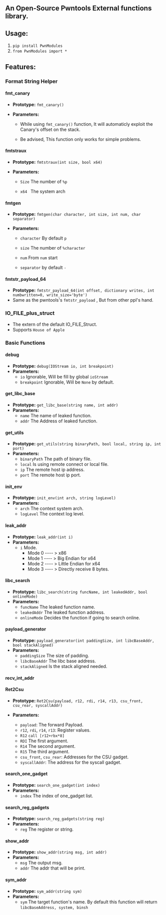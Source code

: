 ## An Open-Source Pwntools External functions library.

## Usage:

1. `pip install PwnModules`
2. `from PwnModules import *`

## Features:

### Format String Helper

#### fmt_canary

* **Prototype:** `fmt_canary()`

* **Parameters:**

  * While using `fmt_canary()` function, It will automaticly exploit the Canary's offset on the stack.

  * Be advised, This function only works for simple problems.

#### fmtstraux

* **Prototype:**  `fmtstraux(int size, bool x64)`

* **Parameters:**

  * `Size`  The number of `%p`

  * `x64 ` The system arch

#### fmtgen

* **Prototype:** `fmtgen(char character, int size, int num, char separator)`

* **Parameters:**

  * `character`  By default `p`

  * `size`  The number of `%character`

  * `num`  From `num`  start

  * `separator` by default `-`

#### fmtstr_payload_64

* **Prototype:** `fmtstr_payload_64(int offset, dictionary writes, int numbwritten=0, write_size='byte')`
* Same as the pwntools's `fmtstr_payload`  , But from other ppl's hand.

### IO_FILE_plus_struct

* The extern of the default IO_FILE_Struct.
* Supports `House of Apple`

### Basic Functions

#### debug

* **Prototype:** `debug(IOStream io, int breakpoint)`
* **Parameters:**
  * `io`  Ignorable, Will be fill by global `ioStream`
  * `breakpoint`  Ignorable, Will be `None` by default.

#### get_libc_base

* **Prototype:** `get_libc_base(string name, int addr)`
* **Parameters:**
  * `name` The name of leaked function.
  * `addr` The Address of leaked function.

#### get_utils

* **Prototype:** `get_utils(string binaryPath, bool local, string ip, int port)`
* **Parameters:**
  * `binaryPath` The path of binary file.
  * `local` Is using remote connect or local file.
  * `ip` The remote host ip address.
  * `port` The remote host ip port.

#### init_env

* **Prototype:** `init_env(int arch, string logLevel)`
* **Parameters:**
  * `arch` The context system arch.
  * `logLevel` The context log level.

#### leak_addr

* **Prototype:** `leak_addr(int i)`
* **Parameters:**
  * `i` Mode.
    * Mode 0 ---- > x86
    * Mode 1 ---- > Big Endian for x64
    * Mode 2 ---- > Little Endian for x64
    * Mode 3 ---- > Directly receive 8 bytes.

#### libc_search

* **Prototype:** `libc_search(string funcName, int leakedAddr, bool onlineMode)`
* **Parameters:**
  * `funcName` The leaked function name.
  * `leakedAddr` The leaked function address.
  * `onlineMode` Decides the function if going to search online.

#### payload_generator

* **Prototype:** `payload_generator(int paddingSize, int libcBaseAddr, bool stackAligned)`
* **Parameters:**
  * `paddingSize` The size of padding.
  * `libcBaseAddr` The libc base address.
  * `stackAligned` Is the stack aligned needed.

#### recv_int_addr

#### Ret2Csu

* **Prototype:** `Ret2Csu(payload, r12, rdi, r14, r13, csu_front, csu_rear, syscallAddr)`

* **Parameters:**
  * `payload`: The forward Payload.
  *  `r12`, `rdi`, `r14`, `r13`: Register values.  
    * `R12`  `call [r12+rbx*8]`
    * `RDI`  The first argument.
    * `R14`  The second argument.
    * `R15`  The third argument.
  *  `csu_front`, `csu_rear`: Addresses for the CSU gadget.  
  * `syscallAddr`: The address for the syscall gadget.

#### search_one_gadget

* **Prototype:**  `search_one_gadget(int index)`
* **Parameters:**
  * `index` The index of one_gadget list.

#### search_reg_gadgets

* **Prototype:** `search_reg_gadgets(string reg)`
* **Parameters:**
  * `reg` The register or string.

#### show_addr

* **Prototype:**  `show_addr(string msg, int addr)`
* **Parameters:**
  * `msg` The output msg.
  * `addr` The addr that will be print.

#### sym_addr

* **Prototype:**  `sym_addr(string sym)`
* **Parameters:** 
  * `sym` The target function's name.  By default this function will return `libcBaseAddress, system, binsh`

